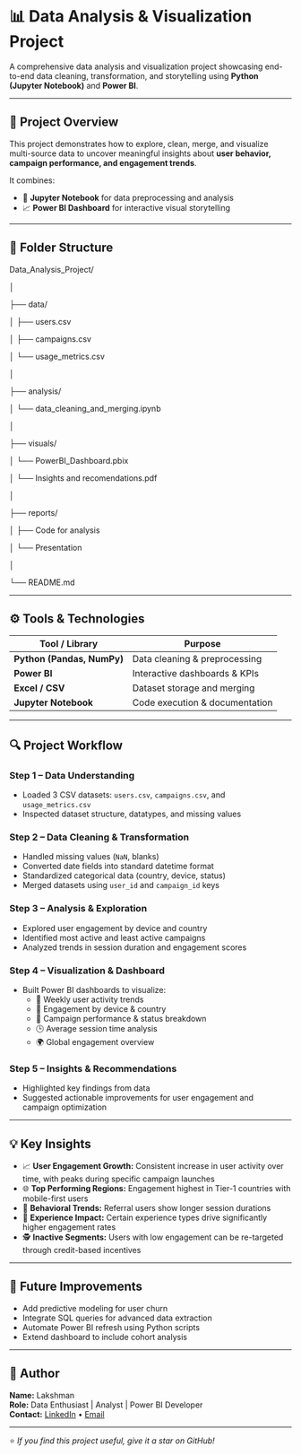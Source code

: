 # 📊 Data Analysis & Visualization Project

A comprehensive data analysis and visualization project showcasing end-to-end data cleaning, transformation, and storytelling using **Python (Jupyter Notebook)** and **Power BI**.

---

## 🧩 Project Overview

This project demonstrates how to explore, clean, merge, and visualize multi-source data to uncover meaningful insights about **user behavior, campaign performance, and engagement trends**.

It combines:
- 🐍 **Jupyter Notebook** for data preprocessing and analysis
- 📈 **Power BI Dashboard** for interactive visual storytelling

---

## 📁 Folder Structure

Data_Analysis_Project/

│

├── data/

│ ├── users.csv

│ ├── campaigns.csv

│ └── usage_metrics.csv

│


├── analysis/

│ └── data_cleaning_and_merging.ipynb

│

├── visuals/

│ └── PowerBI_Dashboard.pbix

│ └── Insights and recomendations.pdf

│

├── reports/

│ ├── Code for analysis

│ └── Presentation

│

└── README.md

---

## ⚙️ Tools & Technologies

| Tool / Library | Purpose |
|----------------|----------|
| **Python (Pandas, NumPy)** | Data cleaning & preprocessing |
| **Power BI** | Interactive dashboards & KPIs |
| **Excel / CSV** | Dataset storage and merging |
| **Jupyter Notebook** | Code execution & documentation |

---

## 🔍 Project Workflow

### **Step 1 – Data Understanding**
- Loaded 3 CSV datasets: `users.csv`, `campaigns.csv`, and `usage_metrics.csv`
- Inspected dataset structure, datatypes, and missing values

### **Step 2 – Data Cleaning & Transformation**
- Handled missing values (`NaN`, blanks)
- Converted date fields into standard datetime format
- Standardized categorical data (country, device, status)
- Merged datasets using `user_id` and `campaign_id` keys

### **Step 3 – Analysis & Exploration**
- Explored user engagement by device and country
- Identified most active and least active campaigns
- Analyzed trends in session duration and engagement scores

### **Step 4 – Visualization & Dashboard**
- Built Power BI dashboards to visualize:
  - 📅 Weekly user activity trends  
  - 💬 Engagement by device & country  
  - 🎯 Campaign performance & status breakdown  
  - 🕒 Average session time analysis  
  - 🌍 Global engagement overview  

### **Step 5 – Insights & Recommendations**
- Highlighted key findings from data
- Suggested actionable improvements for user engagement and campaign optimization

---

## 💡 Key Insights

- 📈 **User Engagement Growth:** Consistent increase in user activity over time, with peaks during specific campaign launches  
- 🌐 **Top Performing Regions:** Engagement highest in Tier-1 countries with mobile-first users  
- 🧠 **Behavioral Trends:** Referral users show longer session durations  
- 🚀 **Experience Impact:** Certain experience types drive significantly higher engagement rates  
- 🕵️ **Inactive Segments:** Users with low engagement can be re-targeted through credit-based incentives  

---

## 🧭 Future Improvements

- Add predictive modeling for user churn  
- Integrate SQL queries for advanced data extraction  
- Automate Power BI refresh using Python scripts  
- Extend dashboard to include cohort analysis  

---

## 👤 Author

**Name:** Lakshman  
**Role:** Data Enthusiast | Analyst | Power BI Developer  
**Contact:** [LinkedIn](https://www.linkedin.com) • [Email](mailto:example@email.com)

---

⭐ *If you find this project useful, give it a star on GitHub!*
